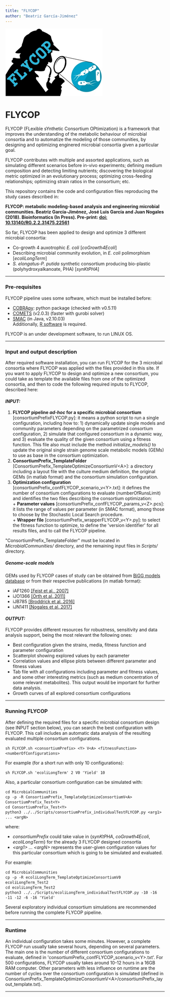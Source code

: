 ```yaml
---
title: "FLYCOP"
author: "Beatriz García-Jiménez"
---
```


![](FLYCOP_logo.jpg)

# FLYCOP

FLYCOP (FLexible sYnthetic Consortium OPtimization) is a framework that improves the understanding of the metabolic behaviour of microbial consortia and to automatize the modeling of those communities, by designing and optimizing enginered microbial consortia given a particular goal.

FLYCOP contributes with multiple and assorted applications, such as simulating different scenarios before in-vivo experiments; defining medium composition and detecting limiting nutrients; discovering the biological metric optimized in an evolutionary process; optimizing cross-feeding relationships; optimizing strain ratios in the consortium; etc.

This repository contains the code and configuration files reproducing the study cases described in:

**FLYCOP: metabolic modeling-based analysis and engineering microbial communities. Beatriz García-Jiménez, José Luis García and Juan Nogales (2018). Bioinformatics (In Press). Pre-print: [doi: 10.13140/RG.2.2.31475.22561](http://dx.doi.org/10.13140/RG.2.2.31475.22561)**

So far, FLYCOP has been applied to design and optimize 3 different microbial consortia:

* Co-growth 4 auxotrophic *E. coli* [*coGrowth4Ecoli*]  
* Describing microbial community evolution, in *E. coli* polimorphism [*ecoliLongTerm*]  
* *S. elongatus-P. putida* synthetic consortium producing bio-plastic (polyhydroxyalkanoate, PHA)  [*synKtPHA*]   


***
### Pre-requisites
FLYCOP pipeline uses some software, which must be installed before:

* [COBRApy](https://opencobra.github.io/cobrapy/): python package (checked with v0.5.11)  
* [COMETS](http://www.bu.edu/segrelab/comets/) (v2.0.3) (faster with gurobi solver)  
* [SMAC](http://www.cs.ubc.ca/labs/beta/Projects/SMAC/) (in Java, v2.10.03)   
Additionally, [R software](https://www.r-project.org/) is required.

FLYCOP is an under development software, to run LINUX OS.


***
### Input and output description

After required software installation, you can run FLYCOP for the 3 microbial consortia where FLYCOP was applied with the files provided in this site.
If you want to apply FLYCOP to design and optimize a new consortium, you could take as template the available files from one of the optimized consortia, and then to code the following required inputs to FLYCOP, described here:

####  *INPUT:*
  
  1. **FLYCOP pipeline _ad-hoc_ for a specific microbial consortium** [consortiumPrefixFLYCOP.py]: it means a python script to run a single configuration, including how to: 1) dynamically update single models and community parameters depending on the parametrized consortium configuration, 2) simulate that configured consortium in a dynamic way, and 3) evaluate the quality of the given consortium using a fitness function. This file also must include the method *initialize_models()* to update the original single strain genome scale metabolic models (GEMs) to use as base in the consortium optimization.
  2. **ConsortiumPrefix_TemplateFolder** [ConsortiumPrefix_TemplateOptimizeConsortiumV\<A>]: a directory including a layout file with the culture medium definition, the original GEMs (in matlab format) and the consortium simulation configuration.
  3. **Optimization configuration** [consortiumPrefix_confFLYCOP_scenario_v\<Y>.txt]: it defines the number of consortium configurations to evaluate (numberOfRunsLimit) and identifies the two files describing the consortium optimization:  
    + **Parameter values** [consortiumPrefix_confFLYCOP_params_v\<Z>.pcs]: it lists the range of values per parameter (in SMAC format), among those to choose by the Stochastic Local Search procedure.  
    + **Wrapper file** [consortiumPrefix_wrapperFLYCOP_v\<Y>.py]: to select the fitness function to optimize, to define the 'version identifier' for all results files, and to call the FLYCOP pipeline.  
  
"ConsortiumPrefix_TemplateFolder" must be located in *MicrobialCommunities/* directory, and the remaining input files in *Scripts/* directory.

##### Genome-scale models

GEMs used by FLYCOP cases of study can be obtained from [BiGG models database](http://bigg.ucsd.edu/) or from their respective publications (in matlab format):  

* iAF1260 [[Feist et al., 2007]](https://doi.org/10.1038/msb4100155)  
* iJO1366 [[Orth et al.,2011]](https://doi.org/10.1038/msb.2011.65)  
* iJB785 [[Broddrick et al.,2016]](https://doi.org/10.1073/pnas.1613446113)  
* iJN1411  [[Nogales et al.,2017]](https://doi.org/10.1101/139121)  


####  *OUTPUT:*  
FLYCOP provides different resources for robustness, sensitivity and data analysis support, being the most relevant the following ones:  

* Best configuration given the strains, media, fitness function and parameter configuration  
* Scatterplot showing explored values by each parameter  
* Correlation values and ellipse plots between different parameter and fitness values 
* Tab file with all configurations including parameter and fitness values, and some other interesting metrics (such as medium concentration of some relevant metabolites). This output would be important for further data analysis.  
* Growth curves of all explored consortium configurations  

***
### Running FLYCOP
After defining the required files for a specific microbial consortium design (see INPUT section below), you can search the best configuration with FLYCOP. This call includes an automatic data analysis of the resulting evaluated multiple consortium configurations.
```{sh eval=FALSE}
sh FLYCOP.sh <consortiumPrefix> <Y> V<A> <fitnessFunction> <numberOfConfigurations>
```
For example (for a short run with only 10 configurations):
```{sh eval=FALSE}
sh FLYCOP.sh 'ecoliLongTerm' 2 V0 'Yield' 10
```

Also, a particular consortium configuration can be simulated with:
```{sh eval=FALSE}
cd MicrobialCommunities
cp -p -R ConsortiumPrefix_TemplateOptimizeConsortiumV<A> ConsortiumPrefix_Test<Y>
cd ConsortiumPrefix_Test<Y>
python3 ../../Scripts/consortiumPrefix_individualTestFLYCOP.py <arg1> ... <argN>
```
where:

* *consortiumPrefix* could take value in {*synKtPHA*, *coGrowth4Ecoli*, *ecoliLongTerm*} for the already 3 FLYCOP designed consortia
* *\<arg1> ... \<argN>* represents the user-given configuration values for this particular consortium which is going to be simulated and evaluated.  

For example:
```{sh eval=FALSE}
cd MicrobialCommunities
cp -p -R ecoliLongTerm_TemplateOptimizeConsortiumV0 ecoliLongTerm_Test2
cd ecoliLongTerm_Test2
python3 ../../Scripts/ecoliLongTerm_individualTestFLYCOP.py -10 -16 -11 -12 -6 -16 'Yield'
```

Several exploratory individual consortium simulations are recommended before running the complete FLYCOP pipeline.

***
### Runtime

An individual configuration takes some minutes. However, a complete FLYCOP run usually take several hours, depending on several parameters. The main one is the number of different consortium configurations to evaluate, defined in 'consortiumPrefix_confFLYCOP_scenario_v\<Y>.txt'. For 500 configurations, FLYCOP usually takes around 10-12 hours in a 16GB RAM computer. Other parameters with less influence on runtime are the number of cycles over the consortium configuration is simulated (defined in ConsortiumPrefix_TemplateOptimizeConsortiumV\<A>/consortiumPrefix_layout_template.txt).

***

